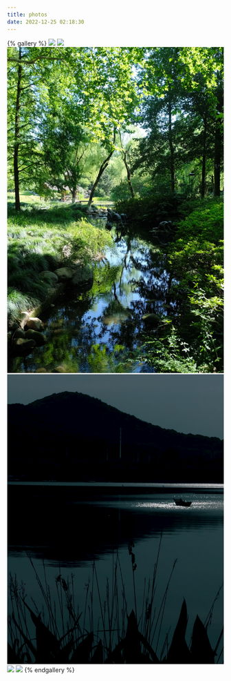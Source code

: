 ```yaml
---
title: photos
date: 2022-12-25 02:18:30
---
```

{% gallery %}
![](/pics/photos/main_image_star-forming_region_carina_nircam_final-5mb.jpg)
![](/pics/photos/STScI-01G8GZR18A6CBS9TGJS8JE9CM4.png)
![](/pics/photos/01671c5e2992211.webp)
![](/pics/photos/e017dce465db513.webp)
![](/pics/photos/DSC_9005.JPG)
![](/pics/photos/DSC_9116.JPG)
{% endgallery %}
